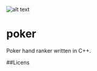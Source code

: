 ![alt text](http://donnemartin.com/wp-content/uploads/2014/10/poker_cover.jpg)

poker
============

Poker hand ranker written in C++.

##Licens